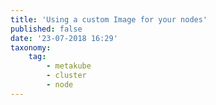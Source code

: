 ```yaml
---
title: 'Using a custom Image for your nodes'
published: false
date: '23-07-2018 16:29'
taxonomy:
    tag:
        - metakube
        - cluster
        - node
---
```


